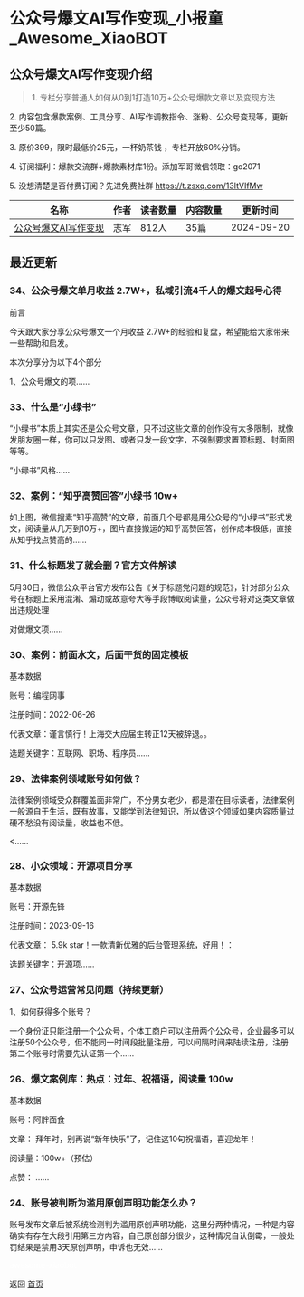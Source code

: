 # 公众号爆文AI写作变现_小报童_Awesome_XiaoBOT

## 公众号爆文AI写作变现介绍
> 1\. 专栏分享普通人如何从0到1打造10万+公众号爆款文章以及变现方法    
    
2\. 内容包含爆款案例、工具分享、AI写作调教指令、涨粉、公众号变现等，更新至少50篇。    
    
3\. 原价399，限时最低价25元，一杯奶茶钱 ，专栏开放60%分销。    
    
4\. 订阅福利：爆款交流群+爆款素材库1份。添加军哥微信领取：go2071    
    
5\. 没想清楚是否付费订阅？先进免费社群 https://t.zsxq.com/13ItVIfMw  
  


|名称|作者|读者数量|内容数量|更新时间|
|---|---|---|---|---|
|[公众号爆文AI写作变现](https://xiaobot.net/p/playchatgpt?refer=0b133df9-27dc-423b-8101-639049001c13)|志军|812人|35篇|2024-09-20|

## 最近更新
### 34、公众号爆文单月收益 2.7W+，私域引流4千人的爆文起号心得

前言

今天跟大家分享公众号爆文一个月收益 2.7W+的经验和复盘，希望能给大家带来一些帮助和启发。

本次分享分为以下4个部分

1、公众号爆文的项......

### 33、什么是“小绿书”

“小绿书”本质上其实还是公众号文章，只不过这些文章的创作没有太多限制，就像发朋友圈一样，你可以只发图、或者只发一段文字，不强制要求置顶标题、封面图等等。

“小绿书”风格......

### 32、案例：“知乎高赞回答”小绿书 10w+

如上图，微信搜素“知乎高赞”的文章，前面几个号都是用公众号的“小绿书”形式发文，阅读量从几万到10万+，图片直接搬运的知乎高赞回答，创作成本极低，直接从知乎找点赞高的......

### 31、什么标题发了就会删？官方文件解读

5月30日，微信公众平台官方发布公告《关于标题党问题的规范》，针对部分公众号在标题上采用混淆、煽动或故意夸大等手段博取阅读量，公众号将对这类文章做出违规处理

对做爆文项......

### 30、案例：前面水文，后面干货的固定模板

基本数据

账号：编程网事

注册时间：2022-06-26

代表文章：谨言慎行！上海交大应届生转正12天被辞退。。

选题关键字：互联网、职场、程序员......

### 29、法律案例领域账号如何做？

法律案例领域受众群覆盖面非常广，不分男女老少，都是潜在目标读者，法律案例一般源自于生活，既有故事，又能学到法律知识，所以做这个领域如果内容质量过硬不愁没有阅读量，收益也不低。

<......

### 28、小众领域：开源项目分享

基本数据

账号：开源先锋

注册时间：2023-09-16

代表文章： 5.9k star！一款清新优雅的后台管理系统，好用！：

选题关键字：开源项......

### 27、公众号运营常见问题（持续更新）

1、如何获得多个账号？

一个身份证只能注册一个公众号，个体工商户可以注册两个公众号，企业最多可以注册50个公众号，但不能同一时间段批量注册，可以间隔时间来陆续注册，注册第二个账号时需要先认证第一个......

### 26、爆文案例库：热点：过年、祝福语，阅读量 100w

基本数据

账号：阿胖面食

文章： 拜年时，别再说“新年快乐”了，记住这10句祝福语，喜迎龙年！

阅读量：100w+（预估）

点赞： ......

### 24、账号被判断为滥用原创声明功能怎么办？

账号发布文章后被系统检测判为滥用原创声明功能，这里分两种情况，一种是内容确实有存在大段引用第三方内容，自己原创部分很少，这种情况自认倒霉，一般处罚结果是禁用3天原创声明，申诉也无效......


<a href="https://github.com/Reno9527/awesome-xiaobot" style="color: white; text-decoration: none;">awesome-xiaobot</a>

返回 [首页](../README.md)
